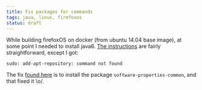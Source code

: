 ```yaml
---
title: Fix packages for commands
tags: java, linux, firefoxos
status: draft
---
```


While building firefoxOS on docker (from ubuntu 14.04 base image), at some point I needed to install java6. [The instructions](http://ubuntuhandbook.org/index.php/2014/02/install-oracle-java-6-7-or-8-ubuntu-14-04/) are fairly straightforward, except I got:

```
sudo: add-apt-repository: command not found
```

The fix [found here](http://ostechnix.wordpress.com/2013/04/29/resolve-the-error-add-apt-repository-command-not-found-in-ubuntu-12-10/) is to install the package `software-properties-common`, and that fixed it \o/.